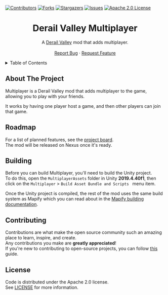 ﻿[![Contributors][contributors-shield]][contributors-url]
[![Forks][forks-shield]][forks-url]
[![Stargazers][stars-shield]][stars-url]
[![Issues][issues-shield]][issues-url]
[![Apache 2.0 License][license-shield]][license-url]




<!-- PROJECT LOGO -->
<div align="center">
  <h1>Derail Valley Multiplayer</h1>
  <p>
    A <a href="https://store.steampowered.com/app/588030">Derail Valley</a> mod that adds multiplayer.
    <br />
    <br />
    <a href="https://github.com/Insprill/dv-multiplayer/issues">Report Bug</a>
    ·
    <a href="https://github.com/Insprill/dv-multiplayer/issues">Request Feature</a>
  </p>
</div>




<!-- TABLE OF CONTENTS -->
<details>
  <summary>Table of Contents</summary>
  <ol>
    <li><a href="#about-the-project">About The Project</a></li>
    <li><a href="#roadmap">Roadmap</a></li>
    <li><a href="#building">Building</a></li>
    <li><a href="#contributing">Contributing</a></li>
    <li><a href="#license">License</a></li>
  </ol>
</details>




<!-- ABOUT THE PROJECT -->

## About The Project

Multiplayer is a Derail Valley mod that adds multiplayer to the game, allowing you to play with your friends.

It works by having one player host a game, and then other players can join that game.




<!-- Roadmap -->

## Roadmap

For a list of planned features, see the [project board][project-board-url].  
The mod will be released on Nexus once it's ready.




<!-- BUILDING -->

## Building

Before you can build Multiplayer, you'll need to build the Unity project.  
To do this, open the `MultiplayerAssets` folder in Unity **2019.4.40f1**, then click on the `Multiplayer` > `Build Asset Bundle and Scripts ` menu item.

Once the Unity project is compiled, the rest of the mod uses the same build system as Mapify which you can read about in the [Mapify building documentation][mapify-building-docs].




<!-- CONTRIBUTING -->

## Contributing

Contributions are what make the open source community such an amazing place to learn, inspire, and create.  
Any contributions you make are **greatly appreciated**!  
If you're new to contributing to open-source projects, you can follow [this][contributing-quickstart-url] guide.




<!-- LICENSE -->

## License

Code is distributed under the Apache 2.0 license.  
See [LICENSE][license-url] for more information.




<!-- MARKDOWN LINKS & IMAGES -->
<!-- https://www.markdownguide.org/basic-syntax/#reference-style-links -->

[contributors-shield]: https://img.shields.io/github/contributors/Insprill/dv-multiplayer.svg?style=for-the-badge
[contributors-url]: https://github.com/Insprill/dv-multiplayer/graphs/contributors
[forks-shield]: https://img.shields.io/github/forks/Insprill/dv-multiplayer.svg?style=for-the-badge
[forks-url]: https://github.com/Insprill/dv-multiplayer/network/members
[stars-shield]: https://img.shields.io/github/stars/Insprill/dv-multiplayer.svg?style=for-the-badge
[stars-url]: https://github.com/Insprill/dv-multiplayer/stargazers
[issues-shield]: https://img.shields.io/github/issues/Insprill/dv-multiplayer.svg?style=for-the-badge
[issues-url]: https://github.com/Insprill/dv-multiplayer/issues
[license-shield]: https://img.shields.io/github/license/Insprill/dv-multiplayer.svg?style=for-the-badge
[license-url]: https://github.com/Insprill/dv-multiplayer/blob/master/LICENSE
[altfuture-support-email-url]: mailto:support@altfuture.gg
[contributing-quickstart-url]: https://docs.github.com/en/get-started/quickstart/contributing-to-projects
[asset-studio-url]: https://github.com/Perfare/AssetStudio
[mapify-building-docs]: https://dv-mapify.readthedocs.io/en/latest/contributing/building/
[project-board-url]: https://github.com/users/Insprill/projects/8
